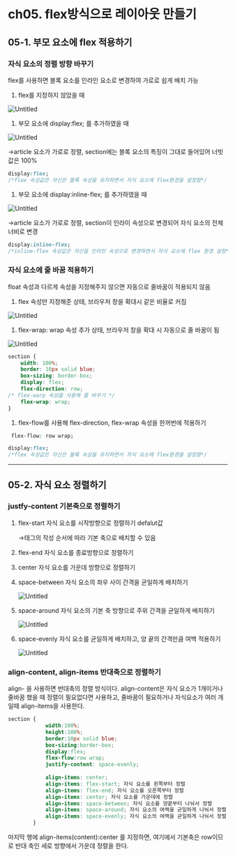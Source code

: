 # ch05. flex방식으로 레이아웃 만들기

## 05-1. 부모 요소에 flex 적용하기

### 자식 요소의 정렬 방향 바꾸기

flex를 사용하면 블록 요소를 인라인 요소로 변경하여 가로로 쉽게 배치 가능

1. flex를 지정하지 않았을 때

![Untitled](ch05%20flex%E1%84%87%E1%85%A1%E1%86%BC%E1%84%89%E1%85%B5%E1%86%A8%E1%84%8B%E1%85%B3%E1%84%85%E1%85%A9%20%E1%84%85%E1%85%A6%E1%84%8B%E1%85%B5%E1%84%8B%E1%85%A1%E1%84%8B%E1%85%AE%E1%86%BA%20%E1%84%86%E1%85%A1%E1%86%AB%E1%84%83%E1%85%B3%E1%86%AF%E1%84%80%E1%85%B5%20d7e9b9c34bed426e83d9edfe81414b61/Untitled.png)

1. 부모 요소에 display:flex; 를 추가하였을 때

![Untitled](ch05%20flex%E1%84%87%E1%85%A1%E1%86%BC%E1%84%89%E1%85%B5%E1%86%A8%E1%84%8B%E1%85%B3%E1%84%85%E1%85%A9%20%E1%84%85%E1%85%A6%E1%84%8B%E1%85%B5%E1%84%8B%E1%85%A1%E1%84%8B%E1%85%AE%E1%86%BA%20%E1%84%86%E1%85%A1%E1%86%AB%E1%84%83%E1%85%B3%E1%86%AF%E1%84%80%E1%85%B5%20d7e9b9c34bed426e83d9edfe81414b61/Untitled%201.png)

→article 요소가 가로로 정렬, section에는 블록 요소의 특징이 그대로 들어있어 너빗값은 100%

```css
display:flex; 
/*flex 속성값은 자신은 블록 속성을 유지하면서 자식 요소에 flex환경을 설정함*/
```

1. 부모 요소에 display:inline-flex; 를 추가하였을 때

![Untitled](ch05%20flex%E1%84%87%E1%85%A1%E1%86%BC%E1%84%89%E1%85%B5%E1%86%A8%E1%84%8B%E1%85%B3%E1%84%85%E1%85%A9%20%E1%84%85%E1%85%A6%E1%84%8B%E1%85%B5%E1%84%8B%E1%85%A1%E1%84%8B%E1%85%AE%E1%86%BA%20%E1%84%86%E1%85%A1%E1%86%AB%E1%84%83%E1%85%B3%E1%86%AF%E1%84%80%E1%85%B5%20d7e9b9c34bed426e83d9edfe81414b61/Untitled%202.png)

→article 요소가 가로로 정렬, section이 인라이 속성으로 변경되어 자식 요소의 전체너비로 변경

```css
display:inline-flex;
/*inline-flex 속성값은 자신을 인라인 속성으로 변경하면서 자식 요소에 flex 환경 설정*/
```

### 자식 요소에 줄 바꿈 적용하기

float 속성과 다르게 속성을 지정해주지 않으면 자동으로 줄바꿈이 적용되지 않음

1. flex 속성만 지정해준 상태, 브라우저 창을 확대시 같은 비율로 커짐

![Untitled](ch05%20flex%E1%84%87%E1%85%A1%E1%86%BC%E1%84%89%E1%85%B5%E1%86%A8%E1%84%8B%E1%85%B3%E1%84%85%E1%85%A9%20%E1%84%85%E1%85%A6%E1%84%8B%E1%85%B5%E1%84%8B%E1%85%A1%E1%84%8B%E1%85%AE%E1%86%BA%20%E1%84%86%E1%85%A1%E1%86%AB%E1%84%83%E1%85%B3%E1%86%AF%E1%84%80%E1%85%B5%20d7e9b9c34bed426e83d9edfe81414b61/Untitled%203.png)

1. flex-wrap: wrap 속성 추가 상태, 브라우저 창을 확대 시 자동으로 줄 바꿈이 됨

![Untitled](ch05%20flex%E1%84%87%E1%85%A1%E1%86%BC%E1%84%89%E1%85%B5%E1%86%A8%E1%84%8B%E1%85%B3%E1%84%85%E1%85%A9%20%E1%84%85%E1%85%A6%E1%84%8B%E1%85%B5%E1%84%8B%E1%85%A1%E1%84%8B%E1%85%AE%E1%86%BA%20%E1%84%86%E1%85%A1%E1%86%AB%E1%84%83%E1%85%B3%E1%86%AF%E1%84%80%E1%85%B5%20d7e9b9c34bed426e83d9edfe81414b61/Untitled%204.png)

```css
section {
	width: 100%;
	border: 10px solid blue;
	box-sizing: border-box;
	display: flex;
	flex-direction: row;
/* flex-warp 속성을 사용해 줄 바꾸기 */
	flex-wrap: wrap;
}
```

1. flex-flow를 사용해 flex-direction, flex-wrap 속성을 한꺼번에 적용하기

```css
 flex-flow: row wrap; 
```

```css
display:flex; 
/*flex 속성값은 자신은 블록 속성을 유지하면서 자식 요소에 flex환경을 설정함*/
```

---

## 05-2. 자식 요소 정렬하기

### justfy-content 기본축으로 정렬하기

1. flex-start 자식 요소를 시작방향으로 정렬하기 defalut값
    
    →태그의 작성 순서에 따라 기본 축으로 배치할 수 있음
    
2. flex-end 자식 요소를 종료방향으로 정렬하기
3. center 자식 요소를 가운데 방향으로 정렬하기
4. space-between 자식 요소의 좌우 사이 간격을 균일하게 배치하기
    
    ![Untitled](ch05%20flex%E1%84%87%E1%85%A1%E1%86%BC%E1%84%89%E1%85%B5%E1%86%A8%E1%84%8B%E1%85%B3%E1%84%85%E1%85%A9%20%E1%84%85%E1%85%A6%E1%84%8B%E1%85%B5%E1%84%8B%E1%85%A1%E1%84%8B%E1%85%AE%E1%86%BA%20%E1%84%86%E1%85%A1%E1%86%AB%E1%84%83%E1%85%B3%E1%86%AF%E1%84%80%E1%85%B5%20d7e9b9c34bed426e83d9edfe81414b61/Untitled%205.png)
    
5. space-around 자식 요소의 기본 축 방향으로 주위 간격을 균일하게 배치하기
    
    ![Untitled](ch05%20flex%E1%84%87%E1%85%A1%E1%86%BC%E1%84%89%E1%85%B5%E1%86%A8%E1%84%8B%E1%85%B3%E1%84%85%E1%85%A9%20%E1%84%85%E1%85%A6%E1%84%8B%E1%85%B5%E1%84%8B%E1%85%A1%E1%84%8B%E1%85%AE%E1%86%BA%20%E1%84%86%E1%85%A1%E1%86%AB%E1%84%83%E1%85%B3%E1%86%AF%E1%84%80%E1%85%B5%20d7e9b9c34bed426e83d9edfe81414b61/Untitled%206.png)
    
6. space-evenly 자식 요소를 균일하게 배치하고, 양 끝의 간격만큼 여백 적용하기
    
    ![Untitled](ch05%20flex%E1%84%87%E1%85%A1%E1%86%BC%E1%84%89%E1%85%B5%E1%86%A8%E1%84%8B%E1%85%B3%E1%84%85%E1%85%A9%20%E1%84%85%E1%85%A6%E1%84%8B%E1%85%B5%E1%84%8B%E1%85%A1%E1%84%8B%E1%85%AE%E1%86%BA%20%E1%84%86%E1%85%A1%E1%86%AB%E1%84%83%E1%85%B3%E1%86%AF%E1%84%80%E1%85%B5%20d7e9b9c34bed426e83d9edfe81414b61/Untitled%207.png)
    

### align-content, align-items 반대축으로 정렬하기

align- 을 사용하면 반대축의 정렬 방식이다. align-content은 자식 요소가 1개이거나 줄바꿈 했을 때 정렬이 필요없다면 사용하고, 줄바꿈이 필요하거나 자식요소가 여러 개일때 align-items을 사용한다.

```css
section {
			width:100%;
			height:100%;
			border:10px solid blue;
			box-sizing:border-box;
			display:flex;
			flex-flow:row wrap; 
			justify-content: space-evenly;
			
			align-items: center;
			align-items: flex-start; 자식 요소를 왼쪽부터 정렬
			align-items: flex-end; 자식 요소를 오른쪽부터 정렬
			align-items: center; 자식 요소를 가운데에 정렬
			align-items: space-between; 자식 요소를 양끝부터 나눠서 정렬
			align-items: space-around; 자식 요소의 여백을 균일하게 나눠서 정렬
			align-items: space-evenly; 자식 요소의 여백을 균일하게 나눠서 정렬
		}
```

마지막 행에 align-items(content):center 를 지정하면, 여기에서 기본축은 row이므로 반대 축인 세로 방향에서 가운데 정렬을 한다.